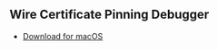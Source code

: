 ## Wire Certificate Pinning Debugger
- [Download for macOS](https://github.com/wireapp/wire-desktop/releases/download/release%2F2.13.2737/wire-web-certificate-check-0.1.1.dmg)